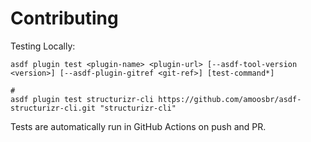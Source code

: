 # Contributing

Testing Locally:

```shell
asdf plugin test <plugin-name> <plugin-url> [--asdf-tool-version <version>] [--asdf-plugin-gitref <git-ref>] [test-command*]

#
asdf plugin test structurizr-cli https://github.com/amoosbr/asdf-structurizr-cli.git "structurizr-cli"
```

Tests are automatically run in GitHub Actions on push and PR.
